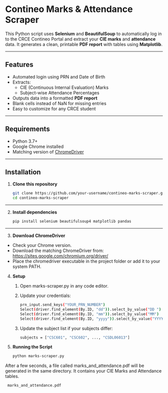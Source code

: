 # Contineo Marks & Attendance Scraper

This Python script uses **Selenium** and **BeautifulSoup** to automatically log in to the CRCE Contineo Portal and extract your **CIE marks** and **attendance** data. It generates a clean, printable **PDF report** with tables using **Matplotlib**.

---

## Features

- Automated login using PRN and Date of Birth
- Extracts:
  - CIE (Continuous Internal Evaluation) Marks
  - Subject-wise Attendance Percentages
- Outputs data into a formatted **PDF report**
- Blank cells instead of NaN for missing entries
- Easy to customize for any CRCE student

---

## Requirements

- Python 3.7+
- Google Chrome installed
- Matching version of [ChromeDriver](https://sites.google.com/chromium.org/driver/)

---

## Installation

1. **Clone this repository**
   ```bash
   git clone https://github.com/your-username/contineo-marks-scraper.git
   cd contineo-marks-scraper
---
   
2. **Install dependencies**
   ```bash
   pip install selenium beautifulsoup4 matplotlib pandas
---

3. **Download ChromeDriver**
- Check your Chrome version.
- Download the matching ChromeDriver from: https://sites.google.com/chromium.org/driver/
- Place the chromedriver executable in the project folder or add it to your system PATH.

4. **Setup**
   1. Open marks-scraper.py in any code editor.
      
   2. Update your credentials:
      ```bash
      prn_input.send_keys("YOUR_PRN_NUMBER")
      Select(driver.find_element(By.ID, "dd")).select_by_value("DD ")   # Day (e.g. "05 ")
      Select(driver.find_element(By.ID, "mm")).select_by_value("MM")    # Month (e.g. "06")
      Select(driver.find_element(By.ID, "yyyy")).select_by_value("YYYY")# Year (e.g. "2003")

   3. Update the subject list if your subjects differ:
      ```bash
      subjects = ["CSC601", "CSC602", ..., "CSDL06013"]

5. **Running the Script**
   ```bash
   python marks-scraper.py
  After a few seconds, a file called marks_and_attendance.pdf will be generated in the same directory. It contains your CIE Marks and Attendance tables.
  ```bash
   marks_and_attendance.pdf

